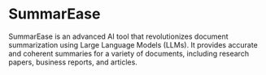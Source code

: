 # SummarEase
SummarEase is an advanced AI tool that revolutionizes document summarization using Large Language Models (LLMs). It provides accurate and coherent summaries for a variety of documents, including research papers, business reports, and articles.
